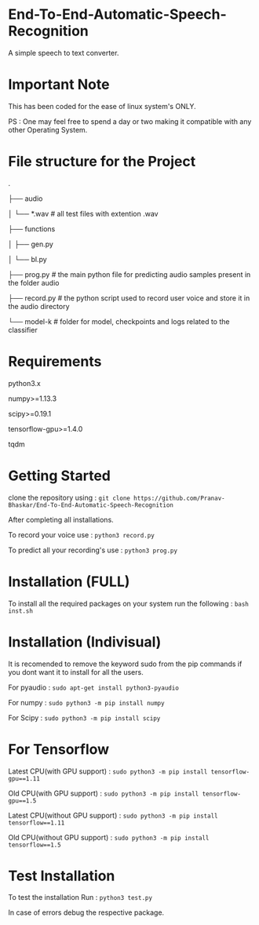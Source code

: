 # End-To-End-Automatic-Speech-Recognition
A simple speech to text converter.

# Important Note
This has been coded for the ease of linux system's ONLY.
  
PS : One may feel free to spend a day or two making it compatible with any other Operating System.

# File structure for the Project
.
  
├── audio
  
│   └── *.wav          # all test files with extention .wav
  
├── functions
  
│   ├── gen.py	
  
│   └── bl.py
  
├── prog.py      # the main python file for predicting audio samples present in the folder audio
  
├── record.py      # the python script used to record user voice and store it in the audio directory
  
└── model-k           # folder for model, checkpoints and logs related to the classifier

# Requirements
python3.x
  
numpy>=1.13.3
  
scipy>=0.19.1
  
tensorflow-gpu>=1.4.0
  
tqdm

# Getting Started

clone the repository using : `git clone https://github.com/Pranav-Bhaskar/End-To-End-Automatic-Speech-Recognition`
  
After completing all installations.
  
To record your voice use : `python3 record.py`
  
To predict all your recording's use : `python3 prog.py`

# Installation (FULL)
To install all the required packages on your system run the following : `bash inst.sh`

# Installation (Indivisual)
It is recomended to remove the keyword sudo from the pip commands if you dont want it to install for all the users.

For pyaudio : `sudo apt-get install python3-pyaudio`

For numpy : `sudo python3 -m pip install numpy`

For Scipy : `sudo python3 -m pip install scipy`

# For Tensorflow

Latest CPU(with GPU support) : `sudo python3 -m pip install tensorflow-gpu==1.11`
  
Old CPU(with GPU support) : `sudo python3 -m pip install tensorflow-gpu==1.5`
  
Latest CPU(without GPU support) : `sudo python3 -m pip install tensorflow==1.11`
  
Old CPU(without GPU support) : `sudo python3 -m pip install tensorflow==1.5`

# Test Installation
To test the installation Run : `python3 test.py`
  
In case of errors debug the respective package.
